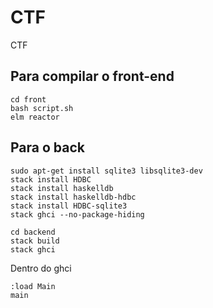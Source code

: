 # CTF
CTF


## Para compilar o front-end

```
cd front
bash script.sh
elm reactor
```

## Para o back

```
sudo apt-get install sqlite3 libsqlite3-dev
stack install HDBC
stack install haskelldb
stack install haskelldb-hdbc
stack install HDBC-sqlite3
stack ghci --no-package-hiding
```

```
cd backend
stack build
stack ghci
```

Dentro do ghci

```
:load Main
main
```